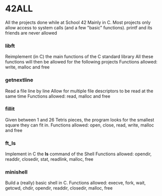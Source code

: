# 42ALL
All the projects done while at School 42
Mainly in C.
Most projects only allow access to system calls (and a few "basic" functions).
printf and its friends are never allowed

### libft
Reimplement (in C) the main functions of the C standard library
All these functions will then be allowed for the following projects
Functions allowed: write, malloc and free

### getnextline
Read a file line by line
Allow for multiple file descriptors to be read at the same time
Functions allowed: read, malloc and free

### fillit
Given between 1 and 26 Tetris pieces, the program looks for the smallest square they can fit in.
Functions allowed: open, close, read, write, malloc and free

### ft_ls
Implement in C the **ls** command of the Shell
Functions allowed: opendir, readdir, closedir, stat, readlink, malloc, free

### minishell
Build a (really) basic shell in C.
Functions allowed: execve, fork, wait, getcwd, chdir, opendir, readdir, closedir, malloc, free
